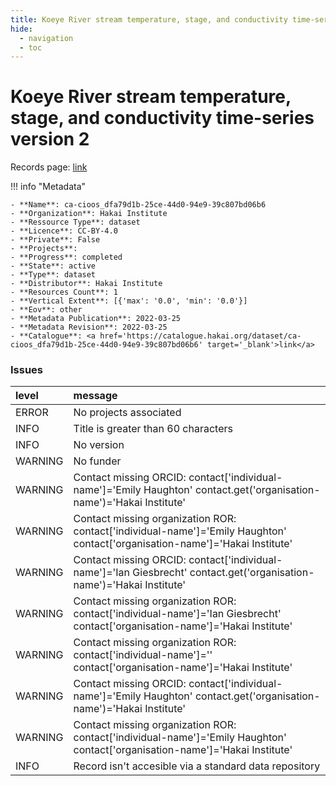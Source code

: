 ```yaml
---
title: Koeye River stream temperature, stage, and conductivity time-series version 2
hide:
  - navigation
  - toc
---
```


# Koeye River stream temperature, stage, and conductivity time-series version 2

Records page: <a href='https://catalogue.hakai.org/dataset/ca-cioos_dfa79d1b-25ce-44d0-94e9-39c807bd06b6' target='_blank'>link</a>

<div id='map'></div>

!!! info "Metadata"
    
    - **Name**: ca-cioos_dfa79d1b-25ce-44d0-94e9-39c807bd06b6 
    - **Organization**: Hakai Institute 
    - **Ressource Type**: dataset 
    - **Licence**: CC-BY-4.0 
    - **Private**: False 
    - **Projects**:  
    - **Progress**: completed 
    - **State**: active 
    - **Type**: dataset 
    - **Distributor**: Hakai Institute 
    - **Resources Count**: 1 
    - **Vertical Extent**: [{'max': '0.0', 'min': '0.0'}] 
    - **Eov**: other 
    - **Metadata Publication**: 2022-03-25 
    - **Metadata Revision**: 2022-03-25 
    - **Catalogue**: <a href='https://catalogue.hakai.org/dataset/ca-cioos_dfa79d1b-25ce-44d0-94e9-39c807bd06b6' target='_blank'>link</a> 

### Issues

| level   | message                                                                                                                       |
|:--------|:------------------------------------------------------------------------------------------------------------------------------|
| ERROR   | No projects associated                                                                                                        |
| INFO    | Title is greater than 60 characters                                                                                           |
| INFO    | No version                                                                                                                    |
| WARNING | No funder                                                                                                                     |
| WARNING | Contact missing ORCID: contact['individual-name']='Emily Haughton' contact.get('organisation-name')='Hakai Institute'         |
| WARNING | Contact missing organization ROR:  contact['individual-name']='Emily Haughton' contact['organisation-name']='Hakai Institute' |
| WARNING | Contact missing ORCID: contact['individual-name']='Ian Giesbrecht' contact.get('organisation-name')='Hakai Institute'         |
| WARNING | Contact missing organization ROR:  contact['individual-name']='Ian Giesbrecht' contact['organisation-name']='Hakai Institute' |
| WARNING | Contact missing organization ROR:  contact['individual-name']='' contact['organisation-name']='Hakai Institute'               |
| WARNING | Contact missing ORCID: contact['individual-name']='Emily Haughton' contact.get('organisation-name')='Hakai Institute'         |
| WARNING | Contact missing organization ROR:  contact['individual-name']='Emily Haughton' contact['organisation-name']='Hakai Institute' |
| INFO    | Record isn't accesible via a standard data repository                                                                         |

<script>
   document.addEventListener("DOMContentLoaded", function() {
    var map = L.map('map').setView([51.505, -125.09], 5);
    L.tileLayer('https://tile.openstreetmap.org/{z}/{x}/{y}.png', {
        maxZoom: 19,
        attribution: '&copy; <a href="http://www.openstreetmap.org/copyright">OpenStreetMap</a>'
    }).addTo(map);
    var geojsonFeature = {
        "type": "Feature",
        "properties": {
            "name" : "Koeye River stream temperature, stage, and conductivity time-series version 2"
        },
        "geometry": {'type': 'Polygon', 'coordinates': [[[-127.9, 51.76], [-127.6, 51.76], [-127.6, 51.8], [-127.9, 51.8], [-127.9, 51.76]]]}
    }
    L.geoJSON(geojsonFeature).addTo(map);
   })
</script>
